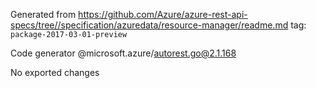 Generated from https://github.com/Azure/azure-rest-api-specs/tree//specification/azuredata/resource-manager/readme.md tag: `package-2017-03-01-preview`

Code generator @microsoft.azure/autorest.go@2.1.168

No exported changes